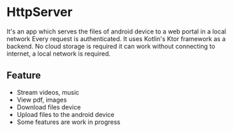 # HttpServer

It's an app which serves the files of android device to a web portal in a local network
Every request is authenticated.
It uses Kotlin's Ktor framework as a backend.
No cloud storage is required it can work without connecting to internet, a local network is required.

## Feature
- Stream videos, music
- View pdf, images
- Download files device
- Upload files to the android device
- Some features are work in progress
